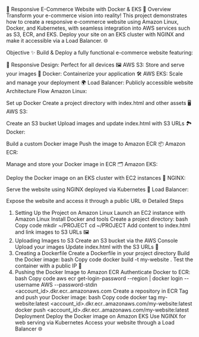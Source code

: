 🌟 Responsive E-Commerce Website with Docker & EKS 🚀
Overview
Transform your e-commerce vision into reality! This project demonstrates how to create a responsive e-commerce website using Amazon Linux, Docker, and Kubernetes, with seamless integration into AWS services such as S3, ECR, and EKS. Deploy your site on an EKS cluster with NGINX and make it accessible via a Load Balancer. 🌐

Objective
✨ Build & Deploy a fully functional e-commerce website featuring:

📱 Responsive Design: Perfect for all devices
🖼️ AWS S3: Store and serve your images
🐳 Docker: Containerize your application
🛠️ AWS EKS: Scale and manage your deployment
🌍 Load Balancer: Publicly accessible website
Architecture Flow
Amazon Linux:

Set up Docker
Create a project directory with index.html and other assets 🖥️
AWS S3:

Create an S3 bucket
Upload images and update index.html with S3 URLs 🏞️
Docker:

Build a custom Docker image
Push the image to Amazon ECR 📦
Amazon ECR:

Manage and store your Docker image in ECR 🗂️
Amazon EKS:

Deploy the Docker image on an EKS cluster with EC2 instances 🌟
NGINX:

Serve the website using NGINX deployed via Kubernetes 🚀
Load Balancer:

Expose the website and access it through a public URL 🌐
Detailed Steps
1. Setting Up the Project on Amazon Linux
Launch an EC2 instance with Amazon Linux
Install Docker and tools
Create a project directory:
bash
Copy code
mkdir ~/PROJECT
cd ~/PROJECT
Add content to index.html and link images to S3 URLs 🖼️
2. Uploading Images to S3
Create an S3 bucket via the AWS Console
Upload your images
Update index.html with the S3 URLs 📂
3. Creating a Dockerfile
Create a Dockerfile in your project directory
Build the Docker image:
bash
Copy code
docker build -t my-website .
Test the container with a public IP 🧪
4. Pushing the Docker Image to Amazon ECR
Authenticate Docker to ECR:
bash
Copy code
aws ecr get-login-password --region <region> | docker login --username AWS --password-stdin <account_id>.dkr.ecr.<region>.amazonaws.com
Create a repository in ECR
Tag and push your Docker image:
bash
Copy code
docker tag my-website:latest <account_id>.dkr.ecr.<region>.amazonaws.com/my-website:latest
docker push <account_id>.dkr.ecr.<region>.amazonaws.com/my-website:latest
Deployment
Deploy the Docker image on Amazon EKS
Use NGINX for web serving via Kubernetes
Access your website through a Load Balancer 🌐
